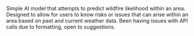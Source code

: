 Simple AI model that attempts to predict wildfire likelihood within an area. 
Designed to allow for users to know risks or issues that can arise within an area based on past and current weather data. 
Been having issues with API calls due to formatting, open to suggestions. 
